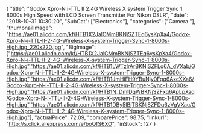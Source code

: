 {
	"title": "Godox Xpro-N i-TTL II 2.4G Wireless X system Trigger Sync 1 8000s High Speed with LCD Screen Transmitter For Nikon DSLR",
	"date": "2018-10-31 10:30:20",
	"SubCat": ["Electronics"],
	"categories": ["Camera "],
	"thumbnailImage": "https://ae01.alicdn.com/kf/HTB1X2JalCMmBKNjSZTEq6ysKpXa4/Godox-Xpro-N-i-TTL-II-2-4G-Wireless-X-system-Trigger-Sync-1-8000s-High.jpg_220x220.jpg",
	"BigImage": ["https://ae01.alicdn.com/kf/HTB1X2JalCMmBKNjSZTEq6ysKpXa4/Godox-Xpro-N-i-TTL-II-2-4G-Wireless-X-system-Trigger-Sync-1-8000s-High.jpg","https://ae01.alicdn.com/kf/HTB1LWTzlrArBKNjSZFLq6A_dVXab/Godox-Xpro-N-i-TTL-II-2-4G-Wireless-X-system-Trigger-Sync-1-8000s-High.jpg","https://ae01.alicdn.com/kf/HTB1JmHiFH9YBuNjy0Fgq6AxcXXa6/Godox-Xpro-N-i-TTL-II-2-4G-Wireless-X-system-Trigger-Sync-1-8000s-High.jpg","https://ae01.alicdn.com/kf/HTB1N_DmlDqWBKNjSZFxq6ApLpXaq/Godox-Xpro-N-i-TTL-II-2-4G-Wireless-X-system-Trigger-Sync-1-8000s-High.jpg","https://ae01.alicdn.com/kf/HTB1DBy5lBjTBKNjSZFDq6zVgVXau/Godox-Xpro-N-i-TTL-II-2-4G-Wireless-X-system-Trigger-Sync-1-8000s-High.jpg"],
	"actualPrice": 72.09,
	"comparePrice": 98.75,
	"linkurl": "http://s.click.aliexpress.com/e/boQfS6XO",
	"inStock": 127
}

